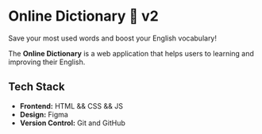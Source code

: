 # Online Dictionary 📖 v2

Save your most used words and boost your English vocabulary!

The **Online Dictionary** is a web application that helps users to learning and improving their English.

## Tech Stack

- **Frontend:** HTML && CSS && JS
- **Design:** Figma
- **Version Control:** Git and GitHub
